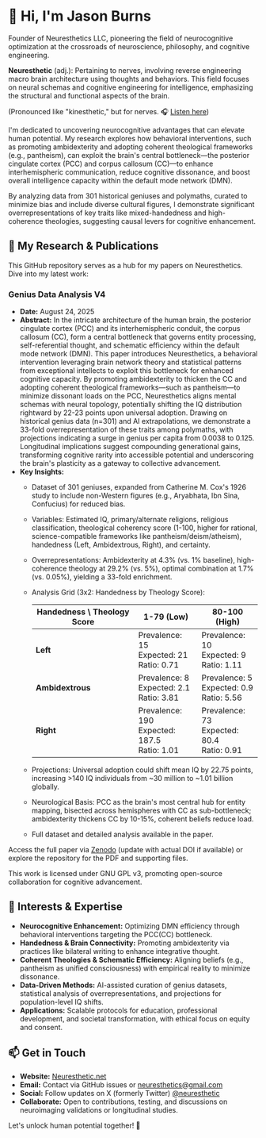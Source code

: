 # 👋 Hi, I'm Jason Burns

Founder of Neuresthetics LLC, pioneering the field of neurocognitive optimization at the crossroads of neuroscience, philosophy, and cognitive engineering.

**Neuresthetic** (adj.): Pertaining to nerves, involving reverse engineering macro brain architecture using thoughts and behaviors. This field focuses on neural schemas and cognitive engineering for intelligence, emphasizing the structural and functional aspects of the brain.

(Pronounced like "kinesthetic," but for nerves. 🎧 [Listen here](https://translate.google.com/?sl=auto&tl=en&text=neuresthetic&op=translate))

I'm dedicated to uncovering neurocognitive advantages that can elevate human potential. My research explores how behavioral interventions, such as promoting ambidexterity and adopting coherent theological frameworks (e.g., pantheism), can exploit the brain's central bottleneck—the posterior cingulate cortex (PCC) and corpus callosum (CC)—to enhance interhemispheric communication, reduce cognitive dissonance, and boost overall intelligence capacity within the default mode network (DMN).

By analyzing data from 301 historical geniuses and polymaths, curated to minimize bias and include diverse cultural figures, I demonstrate significant overrepresentations of key traits like mixed-handedness and high-coherence theologies, suggesting causal levers for cognitive enhancement.

## 🔬 My Research & Publications

This GitHub repository serves as a hub for my papers on Neuresthetics. Dive into my latest work:

### Genius Data Analysis V4
* **Date:** August 24, 2025
* **Abstract:** In the intricate architecture of the human brain, the posterior cingulate cortex (PCC) and its interhemispheric conduit, the corpus callosum (CC), form a central bottleneck that governs entity processing, self-referential thought, and schematic efficiency within the default mode network (DMN). This paper introduces Neuresthetics, a behavioral intervention leveraging brain network theory and statistical patterns from exceptional intellects to exploit this bottleneck for enhanced cognitive capacity. By promoting ambidexterity to thicken the CC and adopting coherent theological frameworks—such as pantheism—to minimize dissonant loads on the PCC, Neuresthetics aligns mental schemas with neural topology, potentially shifting the IQ distribution rightward by 22-23 points upon universal adoption. Drawing on historical genius data (n=301) and AI extrapolations, we demonstrate a 33-fold overrepresentation of these traits among polymaths, with projections indicating a surge in genius per capita from 0.0038 to 0.125. Longitudinal implications suggest compounding generational gains, transforming cognitive rarity into accessible potential and underscoring the brain's plasticity as a gateway to collective advancement.
* **Key Insights:** 
  - Dataset of 301 geniuses, expanded from Catherine M. Cox's 1926 study to include non-Western figures (e.g., Aryabhata, Ibn Sina, Confucius) for reduced bias.
  - Variables: Estimated IQ, primary/alternate religions, religious classification, theological coherency score (1-100, higher for rational, science-compatible frameworks like pantheism/deism/atheism), handedness (Left, Ambidextrous, Right), and certainty.
  - Overrepresentations: Ambidexterity at 4.3% (vs. 1% baseline), high-coherence theology at 29.2% (vs. 5%), optimal combination at 1.7% (vs. 0.05%), yielding a 33-fold enrichment.
  - Analysis Grid (3x2: Handedness by Theology Score):
    
    | Handedness \ Theology Score | 1-79 (Low) | 80-100 (High) |
    |-----------------------------|------------|---------------|
    | **Left**                    | Prevalence: 15<br>Expected: 21<br>Ratio: 0.71 | Prevalence: 10<br>Expected: 9<br>Ratio: 1.11 |
    | **Ambidextrous**            | Prevalence: 8<br>Expected: 2.1<br>Ratio: 3.81 | Prevalence: 5<br>Expected: 0.9<br>Ratio: 5.56 |
    | **Right**                   | Prevalence: 190<br>Expected: 187.5<br>Ratio: 1.01 | Prevalence: 73<br>Expected: 80.4<br>Ratio: 0.91 |

  - Projections: Universal adoption could shift mean IQ by 22.75 points, increasing >140 IQ individuals from ~30 million to ~1.01 billion globally.
  - Neurological Basis: PCC as the brain's most central hub for entity mapping, bisected across hemispheres with CC as sub-bottleneck; ambidexterity thickens CC by 10-15%, coherent beliefs reduce load.
  - Full dataset and detailed analysis available in the paper.

Access the full paper via [Zenodo](https://doi.org/10.5281/zenodo.XXXXXXX) (update with actual DOI if available) or explore the repository for the PDF and supporting files.

This work is licensed under GNU GPL v3, promoting open-source collaboration for cognitive advancement.

## 🧠 Interests & Expertise

- **Neurocognitive Enhancement:** Optimizing DMN efficiency through behavioral interventions targeting the PCC(CC) bottleneck.
- **Handedness & Brain Connectivity:** Promoting ambidexterity via practices like bilateral writing to enhance integrative thought.
- **Coherent Theologies & Schematic Efficiency:** Aligning beliefs (e.g., pantheism as unified consciousness) with empirical reality to minimize dissonance.
- **Data-Driven Methods:** AI-assisted curation of genius datasets, statistical analysis of overrepresentations, and projections for population-level IQ shifts.
- **Applications:** Scalable protocols for education, professional development, and societal transformation, with ethical focus on equity and consent.

## 📫 Get in Touch

- **Website:** [Neuresthetic.net](https://neuresthetic.net)
- **Email:** Contact via GitHub issues or [neuresthetics@gmail.com](mailto:neuresthetics@gmail.com)
- **Social:** Follow updates on X (formerly Twitter) [@neuresthetic](https://x.com/neuresthetic) 
- **Collaborate:** Open to contributions, testing, and discussions on neuroimaging validations or longitudinal studies.

Let's unlock human potential together! 🚀
